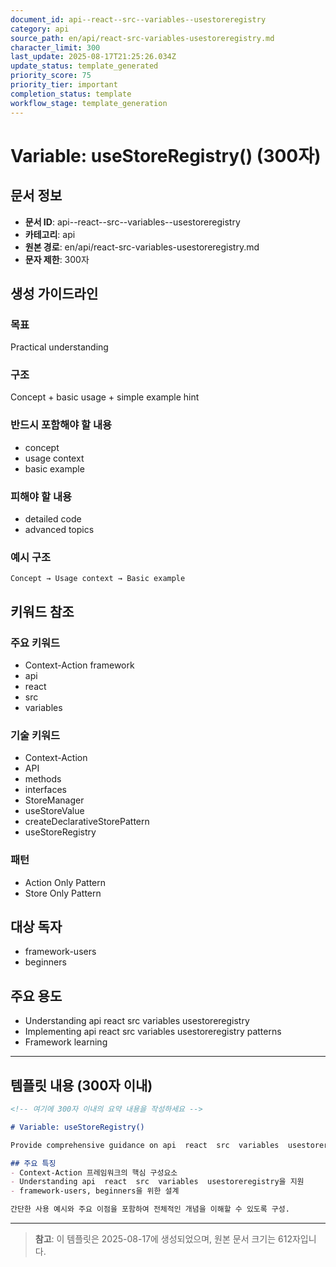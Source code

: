 ```yaml
---
document_id: api--react--src--variables--usestoreregistry
category: api
source_path: en/api/react-src-variables-usestoreregistry.md
character_limit: 300
last_update: 2025-08-17T21:25:26.034Z
update_status: template_generated
priority_score: 75
priority_tier: important
completion_status: template
workflow_stage: template_generation
---
```


# Variable: useStoreRegistry() (300자)

## 문서 정보
- **문서 ID**: api--react--src--variables--usestoreregistry
- **카테고리**: api
- **원본 경로**: en/api/react-src-variables-usestoreregistry.md
- **문자 제한**: 300자

## 생성 가이드라인

### 목표
Practical understanding

### 구조
Concept + basic usage + simple example hint

### 반드시 포함해야 할 내용
- concept
- usage context
- basic example

### 피해야 할 내용  
- detailed code
- advanced topics

### 예시 구조
```
Concept → Usage context → Basic example
```

## 키워드 참조

### 주요 키워드
- Context-Action framework
- api
- react
- src
- variables

### 기술 키워드
- Context-Action
- API
- methods
- interfaces
- StoreManager
- useStoreValue
- createDeclarativeStorePattern
- useStoreRegistry

### 패턴
- Action Only Pattern
- Store Only Pattern

## 대상 독자
- framework-users
- beginners

## 주요 용도
- Understanding api  react  src  variables  usestoreregistry
- Implementing api  react  src  variables  usestoreregistry patterns
- Framework learning

---

## 템플릿 내용 (300자 이내)

```markdown
<!-- 여기에 300자 이내의 요약 내용을 작성하세요 -->

# Variable: useStoreRegistry()

Provide comprehensive guidance on api  react  src  variables  usestoreregistry

## 주요 특징
- Context-Action 프레임워크의 핵심 구성요소
- Understanding api  react  src  variables  usestoreregistry을 지원
- framework-users, beginners을 위한 설계

간단한 사용 예시와 주요 이점을 포함하여 전체적인 개념을 이해할 수 있도록 구성.
```

---

> **참고**: 이 템플릿은 2025-08-17에 생성되었으며, 
> 원본 문서 크기는 612자입니다.
